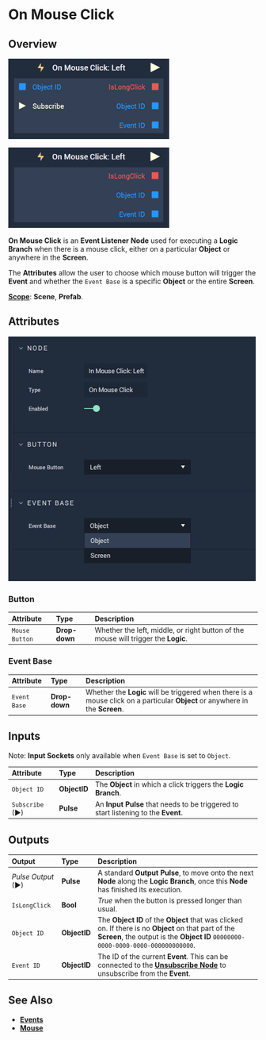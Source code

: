 # On Mouse Click

## Overview

![The On Mouse Click Node with Object base.](../../../.gitbook/assets/node-on-mouse-click-objbase.png)

![The On Mouse Click Node with Screen base.](../../../.gitbook/assets/node-on-mouse-click-evbase.png)

**On Mouse Click** is an **Event Listener** **Node** used for executing a **Logic Branch** when there is a mouse click, either on a particular **Object** or anywhere in the **Screen**. 

The **Attributes** allow the user to choose which mouse button will trigger the **Event** and whether the `Event Base` is a specific **Object** or the entire **Screen**.

[**Scope**](../../overview.md#scopes): **Scene**, **Prefab**.

## Attributes

![The On Mouse Click Node Attributes.](../../../.gitbook/assets/node-on-mouse-click-attri.png)

### Button

| Attribute | Type | Description |
| :--- | :--- | :--- |
| `Mouse Button` | **Drop-down** | Whether the left, middle, or right button of the mouse will trigger the **Logic**. |

### Event Base

| Attribute | Type | Description |
| :--- | :--- | :--- |
| `Event Base` | **Drop-down** | Whether the **Logic** will be triggered when there is a mouse click on a particular **Object** or anywhere in the **Screen**.  |

## Inputs

Note: **Input Sockets** only available when `Event Base` is set to `Object`.

| Attribute | Type | Description |
| :--- | :--- | :--- |
| `Object ID` | **ObjectID** | The **Object** in which a click triggers the **Logic Branch**. |
| `Subscribe` (►)|**Pulse** | An **Input Pulse** that needs to be triggered to start listening to the **Event**. |



## Outputs

| Output | Type | Description |
| :--- | :--- | :--- |
| _Pulse Output_ \(►\) | **Pulse** | A standard **Output Pulse**, to move onto the next **Node** along the **Logic Branch**, once this **Node** has finished its execution. |
| `IsLongClick` | **Bool** | _True_ when the button is pressed longer than usual. |
| `Object ID` | **ObjectID** | The **Object ID** of the **Object** that was clicked on. If there is no **Object** on that part of the **Screen**, the output is the **Object ID** `00000000-0000-0000-0000-000000000000`.  |
|`Event ID`| **ObjectID**| The ID of the current **Event**. This can be connected to the [**Unsubscribe Node**](../../incari/event/unsubscribe.md) to unsubscribe from the **Event**.|

## See Also

* [**Events**](../)
* [**Mouse**](./)

